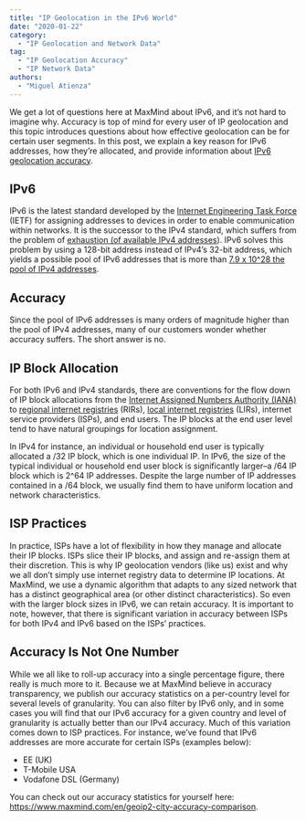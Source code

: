 ```yaml
---
title: "IP Geolocation in the IPv6 World"
date: "2020-01-22"
category:
  - "IP Geolocation and Network Data"
tag:
  - "IP Geolocation Accuracy"
  - "IP Network Data"
authors:
  - "Miguel Atienza"
---
```


We get a lot of questions here at MaxMind about IPv6, and it’s not hard to
imagine why. Accuracy is top of mind for every user of IP geolocation and this
topic introduces questions about how effective geolocation can be for certain
user segments. In this post, we explain a key reason for IPv6 addresses, how
they’re allocated, and provide information about [IPv6 geolocation
accuracy](https://www.maxmind.com/en/geoip2-city-accuracy-comparison).

## IPv6

IPv6 is the latest standard developed by the [Internet Engineering Task
Force](https://en.wikipedia.org/wiki/Internet_Engineering_Task_Force) (IETF) for
assigning addresses to devices in order to enable communication within networks.
It is the successor to the IPv4 standard, which suffers from the problem of
[exhaustion (of available IPv4
addresses](https://www.ripe.net/manage-ips-and-asns/ipv4/ipv4-run-out)). IPv6
solves this problem by using a 128-bit address instead of IPv4’s 32-bit address,
which yields a possible pool of IPv6 addresses that is more than [7.9 x 10^28
the pool of IPv4 addresses](https://en.wikipedia.org/wiki/IPv6).

## Accuracy

Since the pool of IPv6 addresses is many orders of magnitude higher than the
pool of IPv4 addresses, many of our customers wonder whether accuracy suffers.
The short answer is no.

## IP Block Allocation

For both IPv6 and IPv4 standards, there are conventions for the flow down of IP
block allocations from the [Internet Assigned Numbers Authority
(IANA)](https://www.iana.org/numbers) to [regional internet
registries](https://en.wikipedia.org/wiki/Regional_Internet_registry) (RIRs),
[local internet
registries](https://en.wikipedia.org/wiki/Regional_Internet_registry#Local_Internet_registry)
(LIRs), internet service providers (ISPs), and end users. The IP blocks at the
end user level tend to have natural groupings for location assignment.

In IPv4 for instance, an individual or household end user is typically allocated
a /32 IP block, which is one individual IP. In IPv6, the size of the typical
individual or household end user block is significantly larger–a /64 IP block
which is 2^64 IP addresses. Despite the large number of IP addresses contained
in a /64 block, we usually find them to have uniform location and network
characteristics.

## ISP Practices

In practice, ISPs have a lot of flexibility in how they manage and allocate
their IP blocks. ISPs slice their IP blocks, and assign and re-assign them at
their discretion. This is why IP geolocation vendors (like us) exist and why we
all don’t simply use internet registry data to determine IP locations. At
MaxMind, we use a dynamic algorithm that adapts to any sized network that has a
distinct geographical area (or other distinct characteristics). So even with the
larger block sizes in IPv6, we can retain accuracy. It is important to note,
however, that there is significant variation in accuracy between ISPs for both
IPv4 and IPv6 based on the ISPs’ practices.

## Accuracy Is Not One Number

While we all like to roll-up accuracy into a single percentage figure, there
really is much more to it. Because we at MaxMind believe in accuracy
transparency, we publish our accuracy statistics on a per-country level for
several levels of granularity. You can also filter by IPv6 only, and in some
cases you will find that our IPv6 accuracy for a given country and level of
granularity is actually better than our IPv4 accuracy. Much of this variation
comes down to ISP practices. For instance, we’ve found that IPv6 addresses are
more accurate for certain ISPs (examples below):

* EE (UK)
* T-Mobile USA
* Vodafone DSL (Germany)

You can check out our accuracy statistics for yourself here:
<https://www.maxmind.com/en/geoip2-city-accuracy-comparison>.
